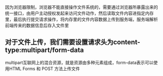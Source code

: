 因为浏览器限制，浏览器不能直接操作文件系统的，需要通过浏览器所暴露出来的统一接口，由用户主动授权发起来访问文件动作，然后读取文件内容进指定内存里，最后执行提交请求操作，将内存里的文件内容数据上传到服务端，服务端解析前端传来的数据信息后存入文件里

## 对于文件上传，我们需要设置请求头为content-type:multipart/form-data
multipart互联网上的混合资源，就是资源由多种元素组成，form-data表示可以使用HTML Forms 和 POST 方法上传文件